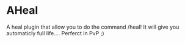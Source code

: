 # AHeal
A heal plugin that allow you to do the command /heal! It will give you automaticly full life.... Perferct in PvP ;)
